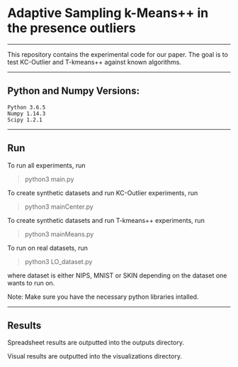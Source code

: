 # Adaptive Sampling k-Means++ in the presence outliers
---

This repository contains the experimental
code for our paper. The goal is to test 
KC-Outlier and T-kmeans++ against known algorithms. 

---
## Python and Numpy Versions:
	Python 3.6.5
	Numpy 1.14.3
	Scipy 1.2.1

---
## Run

To run all experiments, run 

> python3 main.py

To create synthetic datasets and run KC-Outlier experiments, run

> python3 mainCenter.py

To create synthetic datasets and run T-kmeans++ experiments, run

> python3 mainMeans.py

To run on real datasets, run

> python3 LO_dataset.py

where dataset is either NIPS, MNIST or SKIN depending on the dataset one wants to run on.

Note: Make sure you have the necessary python libraries intalled.

---
## Results

Spreadsheet results are outputted into the outputs directory.

Visual results are outputted into the visualizations directory.

